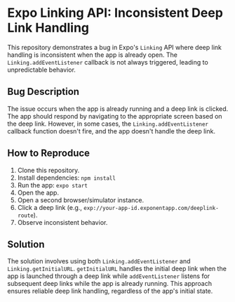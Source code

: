 # Expo Linking API: Inconsistent Deep Link Handling

This repository demonstrates a bug in Expo's `Linking` API where deep link handling is inconsistent when the app is already open.  The `Linking.addEventListener` callback is not always triggered, leading to unpredictable behavior.

## Bug Description

The issue occurs when the app is already running and a deep link is clicked. The app should respond by navigating to the appropriate screen based on the deep link. However, in some cases, the `Linking.addEventListener` callback function doesn't fire, and the app doesn't handle the deep link.

## How to Reproduce

1. Clone this repository.
2. Install dependencies: `npm install`
3. Run the app: `expo start`
4. Open the app. 
5. Open a second browser/simulator instance.
6. Click a deep link (e.g., `exp://your-app-id.exponentapp.com/deeplink-route`).
7. Observe inconsistent behavior.

## Solution

The solution involves using both `Linking.addEventListener` and `Linking.getInitialURL`. `getInitialURL` handles the initial deep link when the app is launched through a deep link while `addEventListener` listens for subsequent deep links while the app is already running. This approach ensures reliable deep link handling, regardless of the app's initial state.